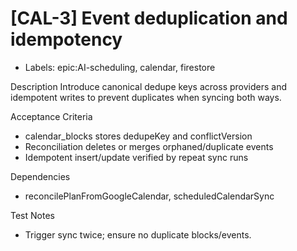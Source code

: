 # [CAL-3] Event deduplication and idempotency

- Labels: epic:AI-scheduling, calendar, firestore

Description
Introduce canonical dedupe keys across providers and idempotent writes to prevent duplicates when syncing both ways.

Acceptance Criteria
- calendar_blocks stores dedupeKey and conflictVersion
- Reconciliation deletes or merges orphaned/duplicate events
- Idempotent insert/update verified by repeat sync runs

Dependencies
- reconcilePlanFromGoogleCalendar, scheduledCalendarSync

Test Notes
- Trigger sync twice; ensure no duplicate blocks/events.
